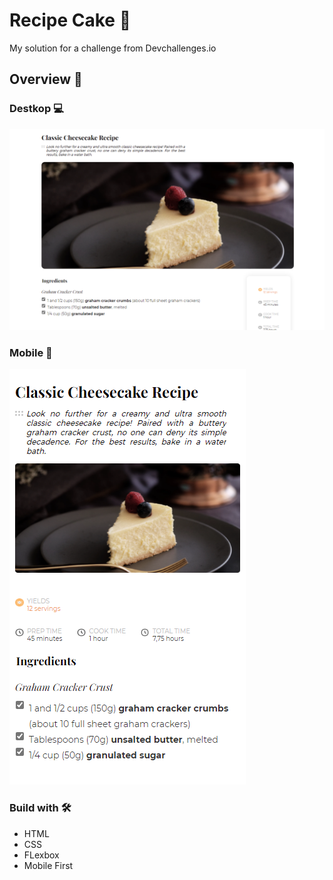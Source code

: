 # Recipe Cake 🍰
My solution for a challenge from Devchallenges.io


## Overview 👀
### Destkop 💻
<img src='/readme/desktop.png'>

### Mobile 📱
<img src='/readme/mobile.png'>




### Build with 🛠 
- HTML
- CSS
- FLexbox
- Mobile First
